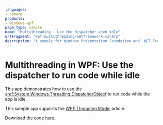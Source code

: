 ```yaml
---
languages:
- csharp
products:
- windows-wpf
page_type: sample
name: "Multithreading - Use the dispatcher when idle"
urlFragment: "wpf-multithreading-netframework-csharp"
description: "A sample for Windows Presentation Foundation and .NET Framework that uses the dispatcher to run code when the app is idle."
---
```


# Multithreading in WPF: Use the dispatcher to run code while idle

This app demonstrates how to use the <xref:System.Windows.Threading.DispatcherObject> to run code while the app is idle.

This sample app supports the [WPF Threading Model](https://learn.microsoft.com/dotnet/desktop/wpf/advanced/threading-model?view=netframeworkdesktop-4.8) article.

Download the code [here](github.com/dotnet/samples/tree/main/wpf/Threading/PrimeNumber/net48/csharp/files.zip).
